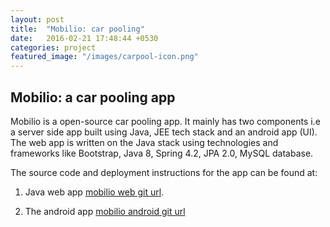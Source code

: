 ```yaml
---
layout: post
title:  "Mobilio: car pooling"
date:   2016-02-21 17:48:44 +0530
categories: project
featured_image: "/images/carpool-icon.png"
---
```


## Mobilio: a car pooling app

Mobilio is a open-source car pooling app. It mainly has two components i.e a server side app built using Java, JEE tech stack and an android app (UI). The web app is written on the Java stack using technologies and frameworks like Bootstrap, Java 8, Spring 4.2, JPA 2.0, MySQL database.

The source code and deployment instructions for the app can be found at:

1. Java web app [mobilio web git url](https://github.com/codepreplabs/mobilioweb).

2. The android app [mobilio android git url](https://github.com/codepreplabs/mobilioAndroid)

 